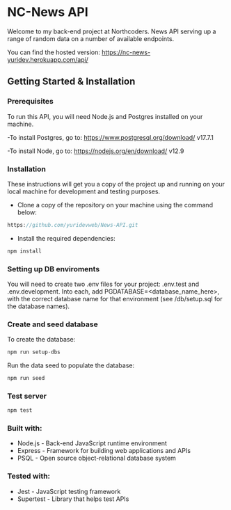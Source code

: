 # NC-News API

Welcome to my back-end project at Northcoders. News API serving up a range of random data on a number of available endpoints.

You can find the hosted version:
https://nc-news-yuridev.herokuapp.com/api/

## Getting Started & Installation

### Prerequisites

To run this API, you will need Node.js and Postgres installed on your machine.

-To install Postgres, go to: https://www.postgresql.org/download/ v17.7.1

-To install Node, go to: https://nodejs.org/en/download/ v12.9

### Installation

These instructions will get you a copy of the project up and running on your local machine for development and testing purposes.

- Clone a copy of the repository on your machine using the command below:
```js
https://github.com/yuridevweb/News-API.git
```
- Install the required dependencies:
```js
npm install
```
### Setting up DB enviroments

You will need to create two .env files for your project: .env.test and .env.development. Into each, add PGDATABASE=<database_name_here>, with the correct database name for that environment (see /db/setup.sql for the database names). 

### Create and seed database

To create the database:
```js
npm run setup-dbs
```
Run the data seed to populate the database:
```js
npm run seed
```

### Test server
```js
npm test
```

### Built with:
* Node.js - Back-end JavaScript runtime environment
* Express - Framework for building web applications and APIs
* PSQL - Open source object-relational database system


### Tested with:
* Jest - JavaScript testing framework
* Supertest - Library that helps test APIs
